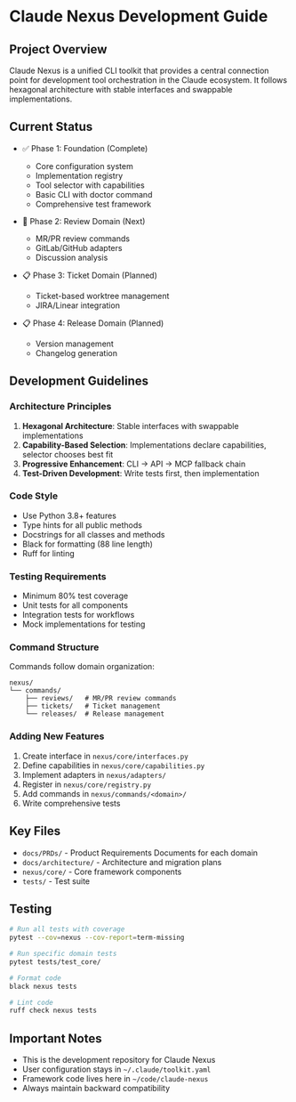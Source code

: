 # Claude Nexus Development Guide

## Project Overview
Claude Nexus is a unified CLI toolkit that provides a central connection point for development tool orchestration in the Claude ecosystem. It follows hexagonal architecture with stable interfaces and swappable implementations.

## Current Status
- ✅ Phase 1: Foundation (Complete)
  - Core configuration system
  - Implementation registry
  - Tool selector with capabilities
  - Basic CLI with doctor command
  - Comprehensive test framework

- 🚧 Phase 2: Review Domain (Next)
  - MR/PR review commands
  - GitLab/GitHub adapters
  - Discussion analysis

- 📋 Phase 3: Ticket Domain (Planned)
  - Ticket-based worktree management
  - JIRA/Linear integration

- 📋 Phase 4: Release Domain (Planned)
  - Version management
  - Changelog generation

## Development Guidelines

### Architecture Principles
1. **Hexagonal Architecture**: Stable interfaces with swappable implementations
2. **Capability-Based Selection**: Implementations declare capabilities, selector chooses best fit
3. **Progressive Enhancement**: CLI → API → MCP fallback chain
4. **Test-Driven Development**: Write tests first, then implementation

### Code Style
- Use Python 3.8+ features
- Type hints for all public methods
- Docstrings for all classes and methods
- Black for formatting (88 line length)
- Ruff for linting

### Testing Requirements
- Minimum 80% test coverage
- Unit tests for all components
- Integration tests for workflows
- Mock implementations for testing

### Command Structure
Commands follow domain organization:
```
nexus/
└── commands/
    ├── reviews/   # MR/PR review commands
    ├── tickets/   # Ticket management
    └── releases/  # Release management
```

### Adding New Features
1. Create interface in `nexus/core/interfaces.py`
2. Define capabilities in `nexus/core/capabilities.py`
3. Implement adapters in `nexus/adapters/`
4. Register in `nexus/core/registry.py`
5. Add commands in `nexus/commands/<domain>/`
6. Write comprehensive tests

## Key Files
- `docs/PRDs/` - Product Requirements Documents for each domain
- `docs/architecture/` - Architecture and migration plans
- `nexus/core/` - Core framework components
- `tests/` - Test suite

## Testing
```bash
# Run all tests with coverage
pytest --cov=nexus --cov-report=term-missing

# Run specific domain tests
pytest tests/test_core/

# Format code
black nexus tests

# Lint code
ruff check nexus tests
```

## Important Notes
- This is the development repository for Claude Nexus
- User configuration stays in `~/.claude/toolkit.yaml`
- Framework code lives here in `~/code/claude-nexus`
- Always maintain backward compatibility